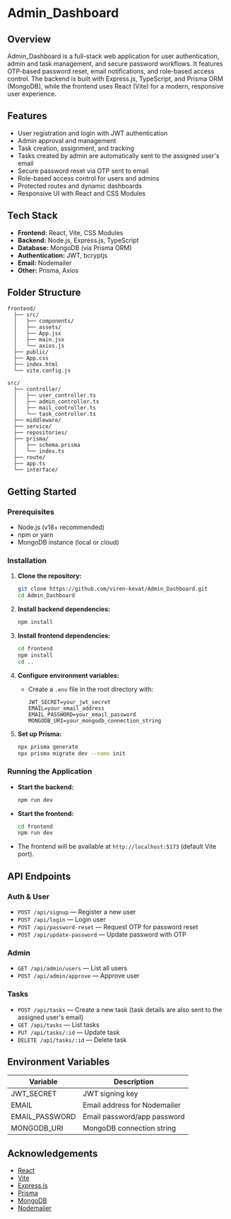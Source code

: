# Admin_Dashboard

## Overview

Admin_Dashboard is a full-stack web application for user authentication, admin and task management, and secure password workflows. It features OTP-based password reset, email notifications, and role-based access control. The backend is built with Express.js, TypeScript, and Prisma ORM (MongoDB), while the frontend uses React (Vite) for a modern, responsive user experience.

## Features

- User registration and login with JWT authentication
- Admin approval and management
- Task creation, assignment, and tracking
- Tasks created by admin are automatically sent to the assigned user's email
- Secure password reset via OTP sent to email
- Role-based access control for users and admins
- Protected routes and dynamic dashboards
- Responsive UI with React and CSS Modules

## Tech Stack

- **Frontend:** React, Vite, CSS Modules
- **Backend:** Node.js, Express.js, TypeScript
- **Database:** MongoDB (via Prisma ORM)
- **Authentication:** JWT, bcryptjs
- **Email:** Nodemailer
- **Other:** Prisma, Axios

## Folder Structure

```
frontend/
  ├── src/
  │   ├── components/
  │   ├── assets/
  │   ├── App.jsx
  │   ├── main.jsx
  │   └── axios.js
  ├── public/
  ├── App.css
  ├── index.html
  └── vite.config.js

src/
  ├── controller/
  │   ├── user_controller.ts
  │   ├── admin_controller.ts
  │   ├── mail_controller.ts
  │   └── task_controller.ts
  ├── middleware/
  ├── service/
  ├── repositories/
  ├── prisma/
  │   ├── schema.prisma
  │   └── index.ts
  ├── route/
  ├── app.ts
  └── interface/
```

## Getting Started

### Prerequisites

- Node.js (v18+ recommended)
- npm or yarn
- MongoDB instance (local or cloud)

### Installation

1. **Clone the repository:**

   ```bash
   git clone https://github.com/viren-kevat/Admin_Dashboard.git
   cd Admin_Dashboard
   ```

2. **Install backend dependencies:**

   ```bash
   npm install
   ```

3. **Install frontend dependencies:**

   ```bash
   cd frontend
   npm install
   cd ..
   ```

4. **Configure environment variables:**

   - Create a `.env` file in the root directory with:
     ```
     JWT_SECRET=your_jwt_secret
     EMAIL=your_email_address
     EMAIL_PASSWORD=your_email_password
     MONGODB_URI=your_mongodb_connection_string
     ```

5. **Set up Prisma:**
   ```bash
   npx prisma generate
   npx prisma migrate dev --name init
   ```

### Running the Application

- **Start the backend:**

  ```bash
  npm run dev
  ```

- **Start the frontend:**

  ```bash
  cd frontend
  npm run dev
  ```

- The frontend will be available at `http://localhost:5173` (default Vite port).

## API Endpoints

### Auth & User

- `POST /api/signup` — Register a new user
- `POST /api/login` — Login user
- `POST /api/password-reset` — Request OTP for password reset
- `POST /api/update-password` — Update password with OTP

### Admin

- `GET /api/admin/users` — List all users
- `POST /api/admin/approve` — Approve user

### Tasks

- `POST /api/tasks` — Create a new task (task details are also sent to the assigned user's email)
- `GET /api/tasks` — List tasks
- `PUT /api/tasks/:id` — Update task
- `DELETE /api/tasks/:id` — Delete task

## Environment Variables

| Variable       | Description                  |
| -------------- | ---------------------------- |
| JWT_SECRET     | JWT signing key              |
| EMAIL          | Email address for Nodemailer |
| EMAIL_PASSWORD | Email password/app password  |
| MONGODB_URI    | MongoDB connection string    |

## Acknowledgements

- [React](https://react.dev/)
- [Vite](https://vitejs.dev/)
- [Express.js](https://expressjs.com/)
- [Prisma](https://www.prisma.io/)
- [MongoDB](https://www.mongodb.com/)
- [Nodemailer](https://nodemailer.com/)
